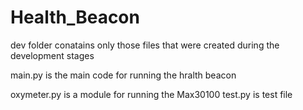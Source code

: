 # Health_Beacon
dev folder conatains only those files that were created during the development stages 

main.py is the main code for running the hralth beacon

oxymeter.py is a module for running the Max30100
test.py is test file
